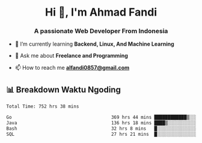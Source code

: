 <h1 align="center">Hi 👋, I'm Ahmad Fandi</h1>
<h3 align="center">A passionate Web Developer From Indonesia</h3>

- 🌱 I’m currently learning **Backend, Linux, And Machine Learning**

- 💬 Ask me about **Freelance and Programming**

- 📫 How to reach me **<alfandi0857@gmail.com>**


## 📊 Breakdown Waktu Ngoding

<!--START_SECTION:waka-->

```txt
Total Time: 752 hrs 38 mins

Go                                     369 hrs 44 mins ████████████▒░░░░░░░░░░░░   48.71 %
Java                                   136 hrs 18 mins ████▒░░░░░░░░░░░░░░░░░░░░   17.96 %
Bash                                   32 hrs 8 mins   █░░░░░░░░░░░░░░░░░░░░░░░░   04.23 %
SQL                                    27 hrs 21 mins  █░░░░░░░░░░░░░░░░░░░░░░░░   03.60 %
```

<!--END_SECTION:waka-->
